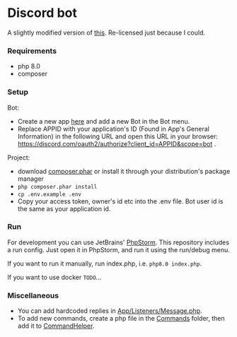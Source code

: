Discord bot
===

A slightly modified version of [this](https://github.com/svengjohnson/discord-bot). Re-licensed just because I could.

### Requirements

* php 8.0
* composer

### Setup

Bot:

* Create a new app [here](https://discord.com/developers/applications/) and add a new Bot in the Bot menu.
* Replace APPID with your application's ID (Found in App's General Information) in the following URL and open this URL in your browser: https://discord.com/oauth2/authorize?client_id=APPID&scope=bot .

Project:

* download [composer.phar](https://getcomposer.org/download/latest-stable/composer.phar) or install it through your distribution's package manager
* `php composer.phar install`
* `cp .env.example .env`
* Copy your access token, owner's id etc into the .env file. Bot user id is the same as your application id.

### Run

For development you can use JetBrains' [PhpStorm](https://www.jetbrains.com/phpstorm/features/). This repository includes a run config. Just open it in PhpStorm, and run it using the run/debug menu.

If you want to run it manually, run index.php, i.e. `php8.0 index.php`.

If you want to use docker `TODO`...

### Miscellaneous

* You can add hardcoded replies in [App/Listeners/Message.php](./App/Listeners/Message.php).
* To add new commands, create a php file in the [Commands](./App/Commands) folder, then add it to [CommandHelper](./App/Helpers/CommandHelper.php).